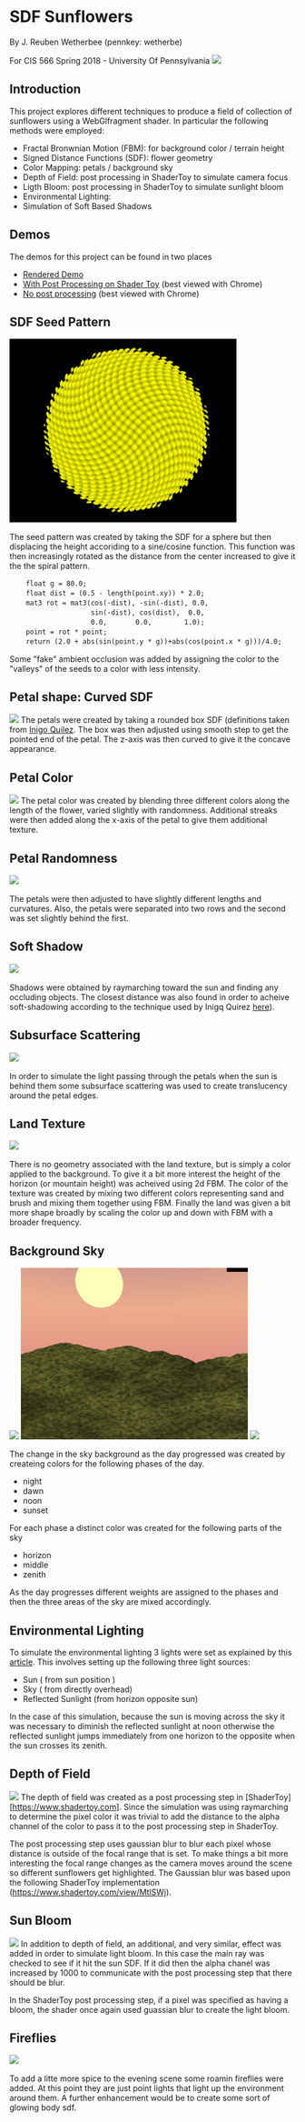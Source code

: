 # SDF Sunflowers

By J. Reuben Wetherbee (pennkey: wetherbe)

For CIS 566 Spring 2018 - University Of Pennsylvania
![](images/final.png)

## Introduction
This project explores different techniques to produce a field of collection of sunflowers using a WebGlfragment shader.
In particular the following methods were employed:
- Fractal Bronwnian Motion (FBM): for background color / terrain height
- Signed Distance Functions (SDF): flower geometry
- Color Mapping:  petals / background sky
- Depth of Field:  post processing in ShaderToy to simulate camera focus
- Ligth Bloom:  post processing in ShaderToy to simulate sunlight bloom
- Environmental Lighting:
- Simulation of Soft Based Shadows

## Demos
The demos for this project can be found in two places
- [Rendered Demo](http://www.jrweth.com/wp-content/uploads/final.mp4)
- [With Post Processing on Shader Toy](https://www.shadertoy.com/view/tdSGWy) (best viewed with Chrome)
- [No post processing](https://jrweth.github.io/hw03-environment-setpiece/) (best viewed with Chrome) 



## SDF Seed Pattern
![](images/seed_height_map.png)

The seed pattern was created by taking the SDF for a sphere but then displacing the height accoriding to a sine/cosine function. 
This function was then increasingly rotated as the distance from the center increased to give it the the spiral pattern.
````xslt
    float g = 80.0;
    float dist = (0.5 - length(point.xy)) * 2.0;
    mat3 rot = mat3(cos(-dist), -sin(-dist), 0.0,
                    sin(-dist), cos(dist),  0.0,
                    0.0,       0.0,        1.0);
    point = rot * point;
    return (2.0 + abs(sin(point.y * g))+abs(cos(point.x * g)))/4.0;
````

Some "fake" ambient occlusion was added by assigning the color to the "valleys" of the seeds to a color with
less intensity.

## Petal shape: Curved SDF
![](images/petals.png)
The petals were created by taking a rounded box SDF (definitions taken from 
[Inigo Quilez](https://www.iquilezles.org/www/articles/distfunctions/distfunctions.htm).  The box was then
adjusted using smooth step to get the pointed end of the petal.  The z-axis was then curved to give it the concave appearance.

## Petal Color
![](images/petals_color.png)
The petal color was created by blending three different colors along the length of the flower, varied slightly with
randomness.  Additional streaks were then added along the x-axis of the petal to give them additional texture.


## Petal Randomness
![](images/petals_color_random.png)

The petals were then adjusted to have slightly different lengths and curvatures.  Also, the petals were separated
into two rows and the second was set slightly behind the first. 


## Soft Shadow
![](images/soft_shadow.png)

Shadows were obtained by raymarching toward the sun and finding any occluding objects.  The closest distance
was also found in order to acheive soft-shadowing according to the technique used by Inigq Quirez 
[here](http://www.iquilezles.org/www/articles/rmshadows/rmshadows.htm)).

## Subsurface Scattering
![](images/scattering.png)

In order to simulate the light passing through the petals when the sun is behind them some subsurface scattering
was used to create translucency around the petal edges.

## Land Texture
![](images/land.png)

There is no geometry associated with the land texture, but is simply a color applied to the background.
To give it a bit more interest the height of the horizon (or mountain height) was acheived using 2d FBM.
The color of the texture was created by mixing two different colors representing sand and brush and
mixing them together using FBM.  Finally the land was given a bit more shape broadly by scaling the color
up and down with FBM with a broader frequency.

## Background Sky
![](images/dawn.png)
![](images/sunset.png)
![](images/night.png)

The change in the sky background as the day progressed was created by createing colors for the following phases
of the day.
- night
- dawn
- noon
- sunset 

For each phase a distinct color was created for the following parts of the sky
- horizon
- middle
- zenith

As the day progresses different weights are assigned to the phases and then the three areas of the sky are mixed accordingly.

## Environmental Lighting
To simulate the environmental lighting 3 lights were set as explained by this
 [article](http://www.iquilezles.org/www/articles/outdoorslighting/outdoorslighting.htm).
 This involves setting up the following three light sources:
 - Sun  ( from sun position )
 - Sky  ( from directly overhead)
 - Reflected Sunlight (from horizon opposite sun)
 
 In the case of this simulation, because the sun is moving across the sky it was necessary to diminish the 
 reflected sunlight at noon otherwise the reflected sunlight jumps immediately from one horizon to the opposite when
 the sun crosses its zenith.
 

## Depth of Field
![](images/depth_field.png)
The depth of field was created as a post processing step in [ShaderToy][https://www.shadertoy.com].  Since the
simulation was using raymarching to determine the pixel color it was trivial to add the distance to the alpha channel
of the color to pass it to the post processing step in ShaderToy.  

The post processing step uses gaussian blur to blur each pixel whose distance is outside of the focal range that is set.
To make things a bit more interesting the focal range changes as the camera moves around the scene so different
sunflowers get highlighted.  The Gaussian blur was based upon the following ShaderToy implementation (https://www.shadertoy.com/view/MtlSWj).



## Sun Bloom
![](images/bloom.png)
In addition to depth of field, an additional, and very similar, effect was added in order to simulate light bloom.
In this case the main ray was checked to see if it hit the sun SDF.  If it did then the alpha chanel was increased by 1000
to communicate with the post processing step that there should be blur.

In the ShaderToy post processing step, if a pixel was specified as having a bloom, the shader once again used guassian
blur to create the light bloom.


## Fireflies
![](images/fireflies.png)

To add a litte more spice to the evening scene some roamin fireflies were added. At this point they are just point lights
that light up the environment around them.  A further enhancement would be to create some sort of glowing body sdf.


